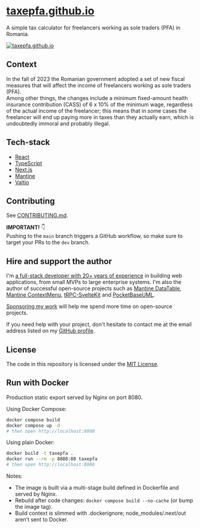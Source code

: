 # [taxepfa.github.io](https://taxepfa.github.io)

A simple tax calculator for freelancers working as sole traders (PFA) in Romania.

[![taxepfa.github.io](https://user-images.githubusercontent.com/581999/272381443-ce709a7f-f020-4108-8cac-549d0fa6b091.png)](https://taxepfa.github.io)

## Context

In the fall of 2023 the Romanian government adopted a set of new fiscal measures that will affect the income of freelancers working as sole traders (PFA).  
Among other things, the changes include a minimum fixed-amount health insurance contribution (CASS) of 6 x 10% of the minimum wage, regardless of the actual income of the freelancer; this means that in some cases the freelancer will end up paying more in taxes than they actually earn, which is undoubtedly immoral and probably illegal.

## Tech-stack

- [React](https://reactjs.org/)
- [TypeScript](https://www.typescriptlang.org/)
- [Next.js](https://nextjs.org/)
- [Mantine](https://mantine.dev/)
- [Valtio](https://valtio.pmnd.rs/docs/introduction/getting-started)

## Contributing

See [CONTRIBUTING.md](CONTRIBUTING.md).

**IMPORTANT!** 👇  
Pushing to the `main` branch triggers a GitHub workflow, so make sure to target your PRs to the `dev` branch.

## Hire and support the author

I'm [a full-stack developer with 20+ years of experience](https://github.com/icflorescu) in building web applications, from small MVPs to large enterprise systems.
I'm also the author of successful open-source projects such as [Mantine DataTable](https://icflorescu.github.io/mantine-datatable/), [Mantine ContextMenu](https://icflorescu.github.io/mantine-contextmenu/), [tRPC-SvelteKit](https://icflorescu.github.io/trpc-sveltekit/) and [PocketBaseUML](https://pocketbase-uml.github.io/).

[Sponsoring my work](https://github.com/sponsors/icflorescu) will help me spend more time on open-source projects.

If you need help with your project, don't hesitate to contact me at the email address listed on my [GitHub profile](https://github.com/icflorescu).

## License

The code in this repository is licensed under the [MIT License](LICENSE).

## Run with Docker

Production static export served by Nginx on port 8080.

Using Docker Compose:
```sh
docker compose build
docker compose up -d
# then open http://localhost:8080
```

Using plain Docker:
```sh
docker build -t taxepfa .
docker run --rm -p 8080:80 taxepfa
# then open http://localhost:8080
```

Notes:
- The image is built via a multi-stage build defined in Dockerfile and served by Nginx.
- Rebuild after code changes: `docker compose build --no-cache` (or bump the image tag).
- Build context is slimmed with .dockerignore; node_modules/.next/out aren’t sent to Docker.

